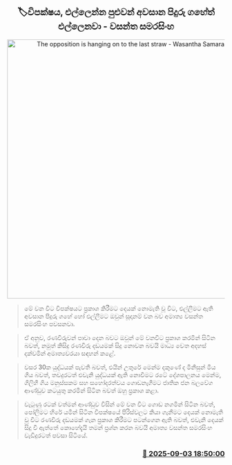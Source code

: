 <p align='center'><b><h2 align='center' title='The opposition is hanging on to the last straw - Wasantha Samarasinghe'>🏷විපක්ෂය, එල්ලෙන්න පුළුවන් අවසාන පිදුරු ගහේත් එල්ලෙනවා - වසන්ත සමරසිංහ</h2></b></p>
<p align='center'><img src='https://helakuru.sgp1.cdn.digitaloceanspaces.com/esana/images/lib/wasantha-samarasinhe-media.jpg' width='600' alt='The opposition is hanging on to the last straw - Wasantha Samarasinghe'></p>

> මේ වන විට විපක්ෂයට ප්‍රකාශ කිරීමට දෙයක් නොමැති වූ විට, එල්ලීමට ඇති අවසාන පිදුරු ගහේ හෝ එල්ලීමට ඔවුන් සූදානම් වන බව අමාත්‍ය වසන්ත සමරසිංහ පවසනවා.

> ඒ අනුව, රණවිරුවන් පාවා දෙන බවට ඔවුන් මේ වනවිට ප්‍රකාශ කරමින් සිටින බවත්, නමුත් කිසිදු රණවිරු දඩයමක් සිදු නොවන බවයි මාධ්‍ය වෙත අදහස් දක්වමින් අමාත්‍යවරයා සඳහන් කළේ.

> වසර 30ක යුද්ධයක් පැවති බවත්, එයින් උතුරේ මෙන්ම දකුණේ ද මිනිසුන් මිය ගිය බවත්, තවදුරටත් එවැනි යුද්ධයක් ඇති නොවීමට රටේ දේශපාලනය මෙන්ම, ගිලිහී ගිය මනුස්සකම සහ සහෝදරත්වය ගොඩනැගීමට ජාතික ජන බලවේග ආණ්ඩුව කටයුතු කරමින් සිටින බවත් ඔහු ප්‍රකාශ කළා.

> වැටුණු රටක් වත්මන් ආණ්ඩුව විසින් මේ වන විට ගොඩ නගමින් සිටින බවත්, පෝලිමට හිරේ යමින් සිටින විපක්ෂයේ පිරිස්වලට කියා ගැනීමට දෙයක් නොමැති වූ විට රණවිරු දඩයමක් ගැන ප්‍රකාශ කිරීමට පටන්ගෙන ඇති බවත්, එවැනි දෙයක් සිදු වී ඇත්තේ කොහේදැයි තමන් ප්‍රශ්න කරන බවයි අමාත්‍ය වසන්ත සමරසිංහ වැඩිදුරටත් පවසා සිටියේ.



<h3 align='right'><a href='https://www.helakuru.lk/esana/p/113316/'>📅 2025-09-03 18:50:00</a></h3>
